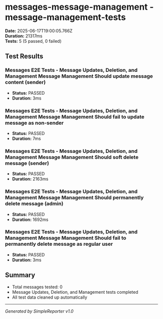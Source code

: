 # messages-message-management - message-management-tests

**Date:** 2025-06-17T19:00:05.766Z  
**Duration:** 21317ms  
**Tests:** 5 (5 passed, 0 failed)

## Test Results


### Messages E2E Tests - Message Updates, Deletion, and Management Message Management Should update message content (sender)
- **Status:** PASSED
- **Duration:** 3ms



### Messages E2E Tests - Message Updates, Deletion, and Management Message Management Should fail to update message as non-sender
- **Status:** PASSED
- **Duration:** 7ms



### Messages E2E Tests - Message Updates, Deletion, and Management Message Management Should soft delete message (sender)
- **Status:** PASSED
- **Duration:** 2163ms



### Messages E2E Tests - Message Updates, Deletion, and Management Message Management Should permanently delete message (admin)
- **Status:** PASSED
- **Duration:** 1692ms



### Messages E2E Tests - Message Updates, Deletion, and Management Message Management Should fail to permanently delete message as regular user
- **Status:** PASSED
- **Duration:** 3ms



## Summary

- Total messages tested: 0
- Message Updates, Deletion, and Management tests completed
- All test data cleaned up automatically

---
*Generated by SimpleReporter v1.0*
